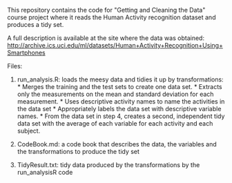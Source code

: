 This repository contains the code for "Getting and Cleaning the Data" course project where it reads the Human Activity recognition dataset and produces a tidy set.

A full description is available at the site where the data was obtained:
http://archive.ics.uci.edu/ml/datasets/Human+Activity+Recognition+Using+Smartphones

Files:
  1.  run_analysis.R: loads the meesy data and tidies it up by transformations:
    * Merges the training and the test sets to create one data set.
    * Extracts only the measurements on the mean and standard deviation for each measurement.
    * Uses descriptive activity names to name the activities in the data set
    * Appropriately labels the data set with descriptive variable names.
    * From the data set in step 4, creates a second, independent tidy data set with the average of each variable for each activity and each subject.
    
  2. CodeBook.md: a code book that describes the data, the variables and the transformations to produce the tidy set
  3. TidyResult.txt: tidy data produced by the transformations by the run_analysisR code